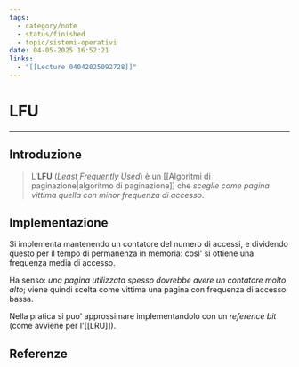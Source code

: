 ```yaml
---
tags:
  - category/note
  - status/finished
  - topic/sistemi-operativi
date: 04-05-2025 16:52:21
links:
  - "[[Lecture 04042025092728]]"
---
```

# LFU
---
## Introduzione
> L'**LFU** (_Least Frequently Used_) è un [[Algoritmi di paginazione|algoritmo di paginazione]] che _sceglie come pagina vittima quella con minor frequenza di accesso_.

## Implementazione
Si implementa mantenendo un contatore del numero di accessi, e dividendo questo per il tempo di permanenza in memoria: cosi' si ottiene una frequenza media di accesso.

Ha senso: _una pagina utilizzata spesso dovrebbe avere un contatore molto alto_; viene quindi scelta come vittima una pagina con frequenza di accesso bassa.

Nella pratica si puo' approssimare implementandolo con un _reference bit_ (come avviene per l'[[LRU]]).

## Referenze